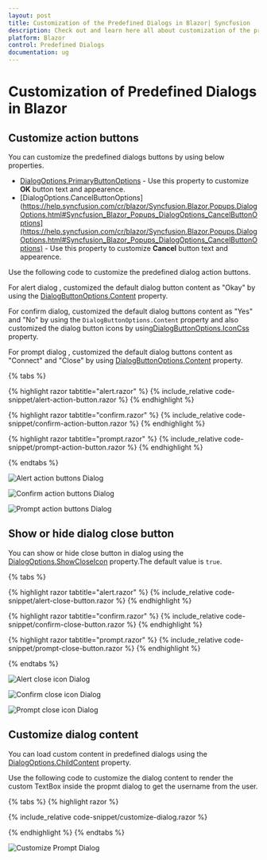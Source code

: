 ```yaml
---
layout: post
title: Customization of the Predefined Dialogs in Blazor| Syncfusion
description: Check out and learn here all about customization of the predefined dialogs in Blazor and much more details.
platform: Blazor
control: Predefined Dialogs
documentation: ug
---
```


# Customization of Predefined Dialogs in Blazor

## Customize action buttons

You can customize the predefined dialogs buttons by using below properties.
* [DialogOptions.PrimaryButtonOptions](https://help.syncfusion.com/cr/blazor/Syncfusion.Blazor.Popups.DialogOptions.html#Syncfusion_Blazor_Popups_DialogOptions_PrimaryButtonOptions) - Use this property to customize **OK** button text and appearence.
* [DialogOptions.CancelButtonOptions](https://help.syncfusion.com/cr/blazor/Syncfusion.Blazor.Popups.DialogOptions.html#Syncfusion_Blazor_Popups_DialogOptions_CancelButtonOptions](https://help.syncfusion.com/cr/blazor/Syncfusion.Blazor.Popups.DialogOptions.html#Syncfusion_Blazor_Popups_DialogOptions_CancelButtonOptions) - Use this property to customize **Cancel** button text and appearence.

Use the following code to customize the predefined dialog action buttons.

For alert dialog , customized the default dialog button content as "Okay" by using the [DialogButtonOptions.Content](https://help.syncfusion.com/cr/blazor/Syncfusion.Blazor.Popups.DialogButtonOptions.html#Syncfusion_Blazor_Popups_DialogButtonOptions_Content) property.

For confirm dialog, customized the default dialog buttons content as "Yes" and "No" by using the `DialogButtonOptions.Content` property and also customized the dialog button icons by using[DialogButtonOptions.IconCss](https://help.syncfusion.com/cr/blazor/Syncfusion.Blazor.Popups.DialogButtonOptions.html#Syncfusion_Blazor_Popups_DialogButtonOptions_IconCss) property.

For prompt dialog , customized the default dialog buttons content as "Connect" and "Close" by using [DialogButtonOptions.Content](https://help.syncfusion.com/cr/blazor/Syncfusion.Blazor.Popups.DialogButtonOptions.html#Syncfusion_Blazor_Popups_DialogButtonOptions_Content) property.

{% tabs %}

{% highlight razor tabtitle="alert.razor" %}
{% include_relative code-snippet/alert-action-button.razor %}
{% endhighlight %}

{% highlight razor tabtitle="confirm.razor" %}
{% include_relative code-snippet/confirm-action-button.razor %}
{% endhighlight %}

{% highlight razor tabtitle="prompt.razor" %}
{% include_relative code-snippet/prompt-action-button.razor %}
{% endhighlight %}

{% endtabs %}

![Alert action buttons Dialog](./images/blazor-alert-action-button.png)

![Confirm action buttons Dialog](./images/blazor-confirm-action-button.png)

![Prompt action buttons Dialog](./images/blazor-prompt-action-button.png)

## Show or hide dialog close button 

You can show or hide close button in dialog using the [DialogOptions.ShowCloseIcon](https://help.syncfusion.com/cr/blazor/Syncfusion.Blazor.Popups.DialogOptions.html#Syncfusion_Blazor_Popups_DialogOptions_ShowCloseIcon) property.The default value is `true`.

{% tabs %}

{% highlight razor tabtitle="alert.razor" %}
{% include_relative code-snippet/alert-close-button.razor %}
{% endhighlight %}

{% highlight razor tabtitle="confirm.razor" %}
{% include_relative code-snippet/confirm-close-button.razor %}
{% endhighlight %}

{% highlight razor tabtitle="prompt.razor" %}
{% include_relative code-snippet/prompt-close-button.razor %}
{% endhighlight %}

{% endtabs %}

![Alert close icon Dialog](./images/blazor-alert-close-button.png)

![Confirm close icon Dialog](./images/blazor-confirm-close-button.png)

![Prompt close icon Dialog](./images/blazor-prompt-close-button.png)

## Customize dialog content

You can load custom content in predefined dialogs using the [DialogOptions.ChildContent](https://help.syncfusion.com/cr/blazor/Syncfusion.Blazor.Popups.DialogOptions.html#Syncfusion_Blazor_Popups_DialogOptions_ChildContent) property. 

Use the following code to customize the dialog content to render the custom TextBox inside the propmt dialog to get the username from the user.

{% tabs %}
{% highlight razor %}

{% include_relative code-snippet/customize-dialog.razor %}

{% endhighlight %}
{% endtabs %}

![Customize Prompt Dialog](./images/blazor-customize-dialog.png)
